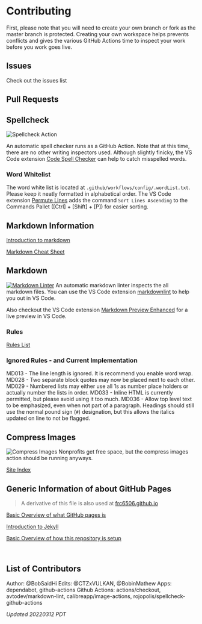 # Contributing

First, please note that you will need to create your own branch or fork as the master branch is protected.  Creating your own workspace helps prevents conflicts and gives the various GitHub Actions time to inspect your work before you work goes live.

## Issues

Check out the issues list

## Pull Requests

## Spellcheck

![Spellcheck Action](https://github.com/frc6506/docs/workflows/Spellcheck%20Action/badge.svg)

An automatic spell checker runs as a GitHub Action.  Note that at this time, there are no other writing inspectors used.  Although slightly finicky, the VS Code extension [Code Spell Checker](https://marketplace.visualstudio.com/items?itemName=streetsidesoftware.code-spell-checker) can help to catch misspelled words.

### Word Whitelist

The word white list is located at `.github/workflows/config/.wordList.txt`.  Please keep it neatly formatted in alphabetical order.  The VS Code extension [Permute Lines](https://marketplace.visualstudio.com/items?itemName=earshinov.permute-lines) adds the command `Sort Lines Ascending` to the Commands Pallet ([Ctrl] + [Shift] + [P]) for easier sorting.

## Markdown Information

[Introduction to markdown](https://www.markdownguide.org/getting-started/)

[Markdown Cheat Sheet](https://www.markdownguide.org/cheat-sheet/)

## Markdown

[![Markdown Linter](https://github.com/frc6506/docs/actions/workflows/markdownwonLinter.yml/badge.svg)](https://github.com/frc6506/docs/actions/workflows/markdownwonLinter.yml)
An automatic markdown linter inspects the all markdown files.  You can use the VS Code extension [markdownlint](https://marketplace.visualstudio.com/items?itemName=DavidAnson.vscode-markdownlint) to help you out in VS Code.

Also checkout the VS Code extension [Markdown Preview Enhanced](https://marketplace.visualstudio.com/items?itemName=shd101wyy.markdown-preview-enhanced) for a live preview in VS Code.

### Rules

[Rules List](https://github.com/DavidAnson/markdownlint/blob/main/doc/Rules.md})

### Ignored Rules - and Current Implementation

MD013 - The line length is ignored.  It is recommend you enable word wrap.
MD028 - Two separate block quotes may now be placed next to each other.
MD029 - Numbered lists may either use all 1s as number place holders or actually number the lists in order.
MD033 - Inline HTML is currently permitted, but please avoid using it too much.
MD036 - Allow top level text to be emphasized, even when not part of a paragraph.  Headings should still use the normal pound sign (`#`) designation, but this allows the italics updated on line to not be flagged.

## Compress Images

![Compress Images](https://github.com/frc6506/docs/workflows/Compress%20Images/badge.svg)
Nonprofits get free space, but the compress images action should be running anyways.

[Site Index](https://frc6506.github.io/docs/index)

## Generic Information of about GitHub Pages

> A derivative of this  file is also used at [frc6506.github.io](https://github.com/frc6506/frc6506.github.io/blob/main/CONTRIBUTING.md)

[Basic Overview of what GitHub pages is](https://pages.github.com/)

[Introduction to Jekyll](https://help.github.com/en/github/working-with-github-pages/setting-up-a-github-pages-site-with-jekyll)

[Basic Overview of how this repository is setup](https://nicolas-van.github.io/easy-markdown-to-github-pages/)

<br>

## List of Contributors

Author: @BobSaidHi
Edits: @CTZxVULKAN, @BobinMathew
Apps: dependabot, github-actions
Github Actions: actions/checkout, avtodev/markdown-lint, calibreapp/image-actions, rojopolis/spellcheck-github-actions

_Updated 20220312 PDT_
